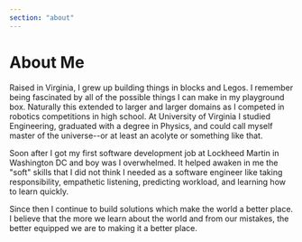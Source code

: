 ```yaml
---
section: "about"
---
```


# About Me

Raised in Virginia, I grew up building things in blocks and Legos. I remember being fascinated by all of the possible things I can make in my playground box. Naturally this extended to larger and larger domains as I competed in robotics competitions in high school. At University of Virginia I studied Engineering, graduated with a degree in Physics, and could call myself master of the universe--or at least an acolyte or something like that.

Soon after I got my first software development job at Lockheed Martin in Washington DC and boy was I overwhelmed. It helped awaken in me the "soft" skills that I did not think I needed as a software engineer like taking responsibility, empathetic listening, predicting workload, and learning how to learn quickly.

Since then I continue to build solutions which make the world a better place. I believe that the more we learn about the world and from our mistakes, the better equipped we are to making it a better place.
